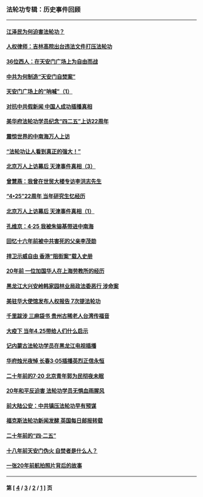 ### 法轮功专辑：历史事件回顾
---
#### [江泽民为何迫害法轮功？](../../pages/nf5793/n13876324.md?08100430) 
#### [人权律师：吉林高院出台违法文件打压法轮功](../../pages/nf5793/n13825665.md?08100430) 
#### [36位西人：在天安门广场上为自由而战](../../pages/nf5793/n13390029.md?08100430) 
#### [中共为何制造“天安门自焚案”](../../pages/nf5793/n13183270.md?08100430) 
#### [天安门广场上的“呐喊”（1）](../../pages/nf5793/n13105277.md?08100430) 
#### [对抗中共假新闻 中国人成功插播真相](../../pages/nf5793/n12910618.md?08100430) 
#### [美华府法轮功学员纪念“四二五”上访22周年](../../pages/nf5793/n12904445.md?08100430) 
#### [震惊世界的中南海万人上访](../../pages/nf5793/n12903976.md?08100430) 
#### [“法轮功让人看到真正的强大！”](../../pages/nf5793/n12903195.md?08100430) 
#### [北京万人上访幕后 天津事件真相（3）](../../pages/nf5793/n12902807.md?08100430) 
#### [曾慧燕：我曾在世贸大楼专访李洪志先生](../../pages/nf5793/n12898729.md?08100430) 
#### [“4•25”22周年 当年研究生忆经历](../../pages/nf5793/n12894152.md?08100430) 
#### [北京万人上访幕后 天津事件真相（1）](../../pages/nf5793/n12885174.md?08100430) 
#### [孔维京：4·25 我被朱镕基带进中南海](../../pages/nf5793/n12864987.md?08100430) 
#### [回忆十六年前被中共害死的父亲李茂勋](../../pages/nf5793/n12880270.md?08100430) 
#### [捍卫示威自由 香港“阻街案”载入史册](../../pages/nf5793/n12811245.md?08100430) 
#### [20年前 一位加国华人在上海劳教所的经历](../../pages/nf5793/n12707932.md?08100430) 
#### [黑龙江大兴安岭韩家园林业局政法委恶行 涉命案](../../pages/nf5793/n12622815.md?08100430) 
#### [美驻华大使馆发布人权报告 7次提法轮功](../../pages/nf5793/n12520541.md?08100430) 
#### [千里跋涉 三麻袋书 贵州古稀老人台湾传福音](../../pages/nf5793/n12198750.md?08100430) 
#### [大疫下 当年4.25带给人们什么启示](../../pages/nf5793/n12058565.md?08100430) 
#### [记内蒙古法轮功学员在黑龙江电视插播](../../pages/nf5793/n11699194.md?08100430) 
#### [华府烛光夜悼 长春3·05插播英烈正信永恒](../../pages/nf5793/n11397432.md?08100430) 
#### [二十年前的7·20 北京青年郭为民彻夜未眠](../../pages/nf5793/n11354195.md?08100430) 
#### [20年和平反迫害 法轮功学员无惧血雨腥风](../../pages/nf5793/n11348279.md?08100430) 
#### [前大陆公安：中共镇压法轮功早有预谋](../../pages/nf5793/n11352168.md?08100430) 
#### [福克斯法轮功新闻发酵  英国每日邮报转载](../../pages/nf5793/n11285952.md?08100430) 
#### [二十年前的“四·二五”](../../pages/nf5793/n11207639.md?08100430) 
#### [十八年前天安门伪火 自焚者是什么人？](../../pages/nf5793/n10996556.md?08100430) 
#### [一张20年前航拍照片背后的故事](../../pages/nf5793/n10693797.md?08100430) 

---
#### 第 [ [4](./4.md?08100430) / [3](./3.md?08100430) / [2](./2.md?08100430) / [1](./1.md?08100430) ] 页
